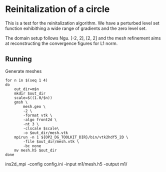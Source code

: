 # Reinitalization of a circle

This is a test for the reinitalization algorithm. We have a perturbed level set
function exhibithing a wide range of gradients and the zero level set. 

The domain setup follows Ngu. [-2, 2], [2, 2] and the mesh refinement aims at
reconstructing the convergence figures for L1 norm.


## Running

Generate meshes
```
for n in $(seq 1 4)
do
    out_dir=m$n
    mkdir $out_dir
    scale=$((1.0/$n))
    gmsh \
        mesh.geo \
        -2 \
        -format vtk \
        -algo front2d \
        -nt 3 \
        -clscale $scale\
        -o $out_dir/mesh.vtk
    mpirun -n 1 ${OP2_DG_TOOLKIT_DIR}/bin/vtk2hdf5_2D \
        -file $out_dir/mesh.vtk \
        -bc none
    mv mesh.h5 $out_dir
done
```

ins2d_mpi -config config.ini -input m1/mesh.h5 -output m1/
